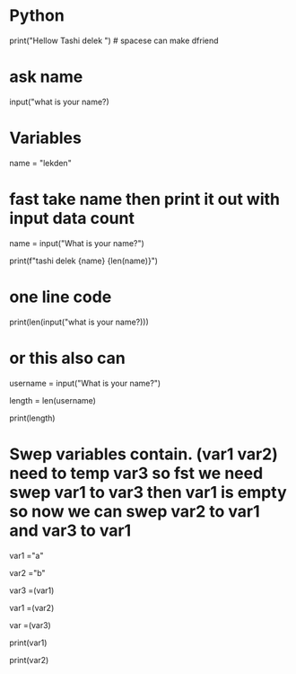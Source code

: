 # Python 

print("Hellow Tashi delek ") # spacese can make dfriend 

# ask name 
input("what is your name?) 

# Variables 
name = "lekden"

# fast take name then print it out with input data count
name = input("What is your name?")

print(f"tashi delek {name} {len(name)}")

# one line code 
print(len(input("what is your name?)))

# or this also can
username = input("What is your name?")

length = len(username)

print(length)

# Swep variables contain. (var1 var2) need to temp var3 so fst we need swep var1 to var3 then var1 is empty so now we can swep var2 to var1 and var3 to var1

var1 ="a"

var2 ="b"

var3 =(var1)

var1 =(var2)

var =(var3)

print(var1)

print(var2)